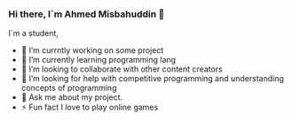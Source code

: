 ### Hi there, I`m Ahmed Misbahuddin 👋
I`m a student,
- 🔭 I’m currntly working on some project
- 🌱 I’m currently learning programming lang
- 👯 I’m looking to collaborate with other content creators 
- 🤔 I’m looking for help with competitive programming and understanding concepts of programming
- 💬 Ask me about my project.
- ⚡ Fun fact I love to play online games
